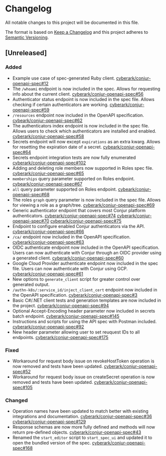 # Changelog
All notable changes to this project will be documented in this file.

The format is based on [Keep a Changelog](http://keepachangelog.com/en/1.0.0/)
and this project adheres to [Semantic Versioning](http://semver.org/spec/v2.0.0.html).

## [Unreleased]
### Added
- Example use case of spec-generated Ruby client. 
  [cyberark/conjur-openapi-spec#12](https://github.com/cyberark/conjur-openapi-spec/issues/12)
- The `/whoami` endpoint is now included in the spec. Allows for requesting info about the current client.
  [cyberark/conjur-openapi-spec#56](https://github.com/cyberark/conjur-openapi-spec/issues/56)
- Authenticator status endpoint is now included in the spec file. Allows checking if certain authenticators are working.
  [cyberark/conjur-openapi-spec#59](https://github.com/cyberark/conjur-openapi-spec/issues/59)
- `/resources` endpoint now included in the OpenAPI specification.
  [cybeark/conjur-openapi-spec#62](https://github.com/cyberark/conjur-openapi-spec/issues/62)
- The authenticators index endpoint is now included in the spec file. Allows users to check which authenticators are installed and enabled.
  [cyberark/conjur-openapi-spec#58](https://github.com/cyberark/conjur-openapi-spec/issues/58)
- Secrets endpoint will now except `expirations` as an extra kwarg. Allows for resetting the expiration date of a secret.
  [cybeark/conjur-openapi-spec#64](https://github.com/cyberark/conjur-openapi-spec/issues/64)
- Secrets endpoint integration tests are now fully enumerated
  [cyberark/conjur-openapi-spec#102](https://github.com/cyberark/conjur-openapi-spec/issues/102)
- Adding and deleting role members now supported in Roles spec file.
  [cyberark/conjur-openapi-spec#65](https://github.com/cyberark/conjur-openapi-spec/issues/65)
- `memberships` query parameter supported on Roles endpoint.
  [cybeark/conjur-openapi-spec#67](https://github.com/cyberark/conjur-openapi-spec/issues/67)
- `all` query parameter supported on Roles endpoint.
  [cybeark/conjur-openapi-spec#68](https://github.com/cyberark/conjur-openapi-spec/issues/68)
- The roles `graph` query parameter is now included in the spec file. Allows for viewing a role as a graph/tree.
  [cyberark/conjur-openapi-spec#69](https://github.com/cyberark/conjur-openapi-spec/issues/69)
- Generic authenticator endpoint that covers most Conjur platform authenticators.
  [cyberark/conjur-openapi-spec#74](https://github.com/cyberark/conjur-openapi-spec/issues/74)
  [cyberark/conjur-openapi-spec#70](https://github.com/cyberark/conjur-openapi-spec/issues/70)
  [cyberark/conjur-openapi-spec#75](https://github.com/cyberark/conjur-openapi-spec/issues/75)
- Endpoint to configure enabled Conjur authenticators via the API.
  [cyberark/conjur-openapi-spec#66](https://github.com/cyberark/conjur-openapi-spec/issues/66)
- `/ca/` endpoint now included in the OpenAPI specification.
  [cyberark/conjur-openapi-spec#63](https://github.com/cyberark/conjur-openapi-spec/issues/63)
- OIDC authenticate endpoint now included in the OpenAPI specification. Users can now authenticate with Conjur through an OIDC provider using a generated client.
  [cyberark/conjur-openapi-spec#60](https://github.com/cyberark/conjur-openapi-spec/issues/60)
- Google Cloud Provider authenticate endpoint now included in the spec file. Users can now authenticate with Conjur using GCP.
  [cyberark/conjur-openapi-spec#61](https://github.com/cyberark/conjur-openapi-spec/issues/61)
- New options to `generate_client` script for greater control over generated output.
- `/authn-k8s/:service_id/inject_client_cert` endpoint now included in the OpenAPI specification.
  [cyberark/conjur-openapi-spec#3](https://github.com/cyberark/conjur-openapi-spec/issues/3)
- Basic C#/.NET client tests and generation templates are now included in the project.
  [cyberark/conjur-openapi-spec#94](https://github.com/cyberark/conjur-openapi-spec/issues/94)
- Optional Accept-Encoding header parameter now included in secrets batch endpoint.
  [cyberark/conjur-openapi-spec#145](https://github.com/cyberark/conjur-openapi-spec/issues/145)
- Instructions and scripts for using the API spec with Postman included.
  [cyberark/conjur-openapi-spec#92](https://github.com/cyberark/conjur-openapi-spec/issues/92)
- New header parameter allowing user to set reuquest IDs to all endpoints.
  [cyberark/conjur-openapi-spec#175](https://github.com/cyberark/conjur-openapi-spec/issues/175)

### Fixed
- Workaround for request body issue on revokeHostToken operation is now removed and tests have been updated.
  [cyberark/conjur-openapi-spec#52](https://github.com/cyberark/conjur-openapi-spec/issues/52)
- Workaround for request body issue on createSecret operation is now removed and tests have been updated.
  [cyberark/conjur-openapi-spec#105](https://github.com/cyberark/conjur-openapi-spec/issues/105)

### Changed
- Operation names have been updated to match better with existing integrations and documentation.
  [cyberark/conjur-openapi-spec#36](https://github.com/cyberark/conjur-openapi-spec/issues/36)
  [cyberark/conjur-openapi-spec#129](https://github.com/cyberark/conjur-openapi-spec/issues/129)
- Response schemas are now more fully defined and methods will now return pre-defined objects.
  [cyberark/conjur-openapi-spec#43](https://github.com/cyberark/conjur-openapi-spec/issues/43)
- Renamed the `start_editor` script to `start_spec_ui` and updated it to open the bundled version of the spec.
  [cyberark/conjur-openapi-spec#168](https://github.com/cyberark/conjur-openapi-spec/issues/168)
